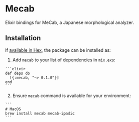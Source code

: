 # Mecab

Elixir bindings for MeCab, a Japanese morphological analyzer.


## Installation

If [available in Hex](https://hex.pm/docs/publish), the package can be installed as:

  1. Add `mecab` to your list of dependencies in `mix.exs`:

    ```elixir
    def deps do
      [{:mecab, "~> 0.1.0"}]
    end
    ```

  2. Ensure `mecab` command is available for your environment:

    ```
    # MacOS
    brew install mecab mecab-ipadic
    ```
